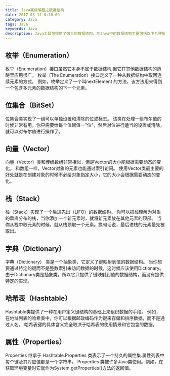 ```yaml
---
title: Java高级编程之数据结构
date: 2017-03-12 8:10:09
category: Java
tags: Java
keywords: Java
description: Java工具包提供了强大的数据结构。在Java中的数据结构主要包括以下几种接口和类：枚举（Enumeration）、位集合（BitSet）、向量（Vector）、栈（Stack）、字典（Dictionary）、哈希表（Hashtable）、属性（Properties）以上这些类是传统遗留的，在Java2中引入了一种新的框架-集合框架(Collection)，我们后面再讨论。
---
```

## 枚举（Enumeration）
枚举（Enumeration）接口虽然它本身不属于数据结构,但它在其他数据结构的范畴里应用很广。 枚举（The Enumeration）接口定义了一种从数据结构中取回连续元素的方式。
例如，枚举定义了一个叫nextElement 的方法，该方法用来得到一个包含多元素的数据结构的下一个元素。
## 位集合（BitSet）
位集合类实现了一组可以单独设置和清除的位或标志。
该类在处理一组布尔值的时候非常有用，你只需要给每个值赋值一"位"，然后对位进行适当的设置或清除，就可以对布尔值进行操作了。
## 向量（Vector）
向量（Vector）类和传统数组非常相似，但是Vector的大小能根据需要动态的变化。
和数组一样，Vector对象的元素也能通过索引访问。
使用Vector类最主要的好处就是在创建对象的时候不必给对象指定大小，它的大小会根据需要动态的变化。
## 栈（Stack）
栈（Stack）实现了一个后进先出（LIFO）的数据结构。
你可以把栈理解为对象的垂直分布的栈，当你添加一个新元素时，就将新元素放在其他元素的顶部。
当你从栈中取元素的时候，就从栈顶取一个元素。换句话说，最后进栈的元素最先被取出。
## 字典（Dictionary）
字典（Dictionary） 类是一个抽象类，它定义了键映射到值的数据结构。
当你想要通过特定的键而不是整数索引来访问数据的时候，这时候应该使用Dictionary。
由于Dictionary类是抽象类，所以它只提供了键映射到值的数据结构，而没有提供特定的实现。
## 哈希表（Hashtable）
Hashtable类提供了一种在用户定义键结构的基础上来组织数据的手段。
例如，在地址列表的哈希表中，你可以根据邮政编码作为键来存储和排序数据，而不是通过人名。
哈希表键的具体含义完全取决于哈希表的使用情景和它包含的数据。
## 属性（Properties）
Properties 继承于 Hashtable.Properties 类表示了一个持久的属性集.属性列表中每个键及其对应值都是一个字符串。
Properties 类被许多Java类使用。例如，在获取环境变量时它就作为System.getProperties()方法的返回值。


